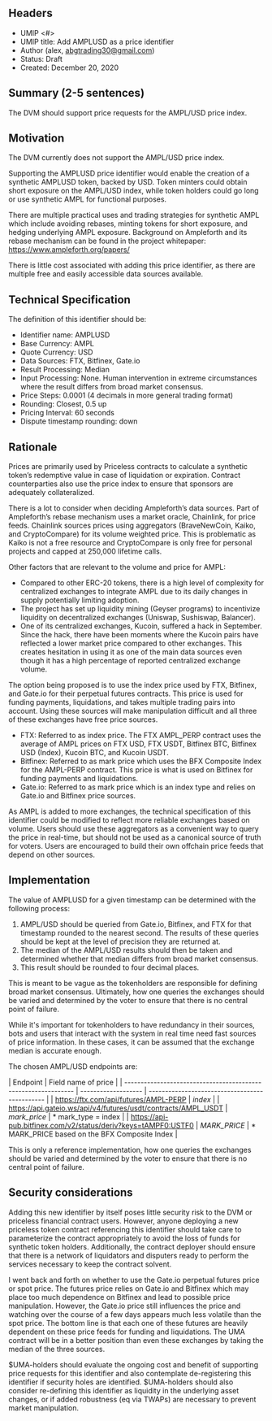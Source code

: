 ## Headers

- UMIP <#>
- UMIP title: Add AMPLUSD as a price identifier
- Author (alex, abgtrading30@gmail.com)
- Status: Draft
- Created: December 20, 2020

## Summary (2-5 sentences)

The DVM should support price requests for the AMPL/USD price index.

## Motivation

The DVM currently does not support the AMPL/USD price index.

Supporting the AMPLUSD price identifier would enable the creation of a synthetic AMPLUSD token, backed by USD. Token minters could obtain short exposure on the AMPL/USD index, while token holders could go long or use synthetic AMPL for functional purposes.

There are multiple practical uses and trading strategies for synthetic AMPL which include avoiding rebases, minting tokens for short exposure, and hedging underlying AMPL exposure. Background on Ampleforth and its rebase mechanism can be found in the project whitepaper: https://www.ampleforth.org/papers/

There is little cost associated with adding this price identifier, as there are multiple free and easily accessible data sources available.

## Technical Specification

The definition of this identifier should be:

- Identifier name: AMPLUSD
- Base Currency: AMPL
- Quote Currency: USD
- Data Sources: FTX, Bitfinex, Gate.io
- Result Processing: Median
- Input Processing: None. Human intervention in extreme circumstances where the result differs from broad market consensus.
- Price Steps: 0.0001 (4 decimals in more general trading format)
- Rounding: Closest, 0.5 up
- Pricing Interval: 60 seconds
- Dispute timestamp rounding: down

## Rationale

Prices are primarily used by Priceless contracts to calculate a synthetic token’s redemptive value in case of liquidation or expiration. Contract counterparties also use the price index to ensure that sponsors are adequately collateralized.

There is a lot to consider when deciding Ampleforth’s data sources. Part of Ampleforth’s rebase mechanism uses a market oracle, Chainlink, for price feeds. Chainlink sources prices using aggregators (BraveNewCoin, Kaiko, and CryptoCompare) for its volume weighted price. This is problematic as Kaiko is not a free resource and CryptoCompare is only free for personal projects and capped at 250,000 lifetime calls.

Other factors that are relevant to the volume and price for AMPL:

- Compared to other ERC-20 tokens, there is a high level of complexity for centralized exchanges to integrate AMPL due to its daily changes in supply potentially limiting adoption.
- The project has set up liquidity mining (Geyser programs) to incentivize liquidity on decentralized exchanges (Uniswap, Sushiswap, Balancer).
- One of its centralized exchanges, Kucoin, suffered a hack in September. Since the hack, there have been moments where the Kucoin pairs have reflected a lower market price compared to other exchanges. This creates hesitation in using it as one of the main data sources even though it has a high percentage of reported centralized exchange volume.

The option being proposed is to use the index price used by FTX, Bitfinex, and Gate.io for their perpetual futures contracts. This price is used for funding payments, liquidations, and takes multiple trading pairs into account. Using these sources will make manipulation difficult and all three of these exchanges have free price sources.

- FTX: Referred to as index price. The FTX AMPL_PERP contract uses the average of AMPL prices on FTX USD, FTX USDT, Bitfinex BTC, Bitfinex USD (Index), Kucoin BTC, and Kucoin USDT.
- Bitfinex: Referred to as mark price which uses the BFX Composite Index for the AMPL-PERP contract. This price is what is used on Bitfinex for funding payments and liquidations.
- Gate.io: Referred to as mark price which is an index type and relies on Gate.io and Bitfinex price sources.

As AMPL is added to more exchanges, the technical specification of this identifier could be modified to reflect more reliable exchanges based on volume.
Users should use these aggregators as a convenient way to query the price in real-time, but should not be used as a canonical source of truth for voters. Users are encouraged to build their own offchain price feeds that depend on other sources.

## Implementation

The value of AMPLUSD for a given timestamp can be determined with the following process:

1. AMPL/USD should be queried from Gate.io, Bitfinex, and FTX for that timestamp rounded to the nearest second. The results of these queries should be kept at the level of precision they are returned at.
2. The median of the AMPL/USD results should then be taken and determined whether that median differs from broad market consensus.
3. This result should be rounded to four decimal places.

This is meant to be vague as the tokenholders are responsible for defining broad market consensus. Ultimately, how one queries the exchanges should be varied and determined by the voter to ensure that there is no central point of failure.

While it's important for tokenholders to have redundancy in their sources, bots and users that interact with the system in real time need fast sources of price information. In these cases, it can be assumed that the exchange median is accurate enough.

The chosen AMPL/USD endpoints are:

| Endpoint                                                       | Field name of price |
| -------------------------------------------------------------- | ------------------- | ---------------------------------------------- |
| https://ftx.com/api/futures/AMPL-PERP                          | _index_             |
| https://api.gateio.ws/api/v4/futures/usdt/contracts/AMPL_USDT  | _mark_price_        | \* mark_type = index                           |
| https://api-pub.bitfinex.com/v2/status/deriv?keys=tAMPF0:USTF0 | _MARK_PRICE_        | \* MARK_PRICE based on the BFX Composite Index |

This is only a reference implementation, how one queries the exchanges should be varied and determined by the voter to ensure that there is no central point of failure.

## Security considerations

Adding this new identifier by itself poses little security risk to the DVM or priceless financial contract users. However, anyone deploying a new priceless token contract referencing this identifier should take care to parameterize the contract appropriately to avoid the loss of funds for synthetic token holders. Additionally, the contract deployer should ensure that there is a network of liquidators and disputers ready to perform the services necessary to keep the contract solvent.

I went back and forth on whether to use the Gate.io perpetual futures price or spot price. The futures price relies on Gate.io and Bitfinex which may place too much dependence on Bitfinex and lead to possible price manipulation. However, the Gate.io price still influences the price and watching over the course of a few days appears much less volatile than the spot price. The bottom line is that each one of these futures are heavily dependent on these price feeds for funding and liquidations. The UMA contract will be in a better position than even these exchanges by taking the median of the three sources.

$UMA-holders should evaluate the ongoing cost and benefit of supporting price requests for this identifier and also contemplate de-registering this identifier if security holes are identified. $UMA-holders should also consider re-defining this identifier as liquidity in the underlying asset changes, or if added robustness (eq via TWAPs) are necessary to prevent market manipulation.
